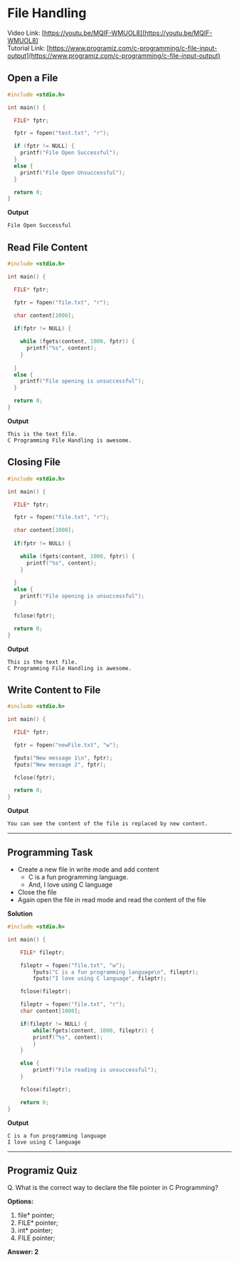 # File Handling
Video Link: [https://youtu.be/MQIF-WMUOL8](https://youtu.be/MQIF-WMUOL8)  
Tutorial Link: [https://www.programiz.com/c-programming/c-file-input-output](https://www.programiz.com/c-programming/c-file-input-output)
 
## Open a File
```c
#include <stdio.h>

int main() {

  FILE* fptr;

  fptr = fopen("test.txt", "r");

  if (fptr != NULL) {
    printf("File Open Successful");
  }
  else {
    printf("File Open Unsuccessful");
  }

  return 0;
}

```
**Output**
```
File Open Successful
```
## Read File Content

```c
#include <stdio.h>

int main() {

  FILE* fptr;

  fptr = fopen("file.txt", "r");

  char content[1000];
  
  if(fptr != NULL) {

    while (fgets(content, 1000, fptr)) {
      printf("%s", content);
    }
    
  }
  else {
    printf("File opening is unsuccessful");
  }

  return 0;
}
```
**Output**
```
This is the text file.
C Programming File Handling is awesome.

```

## Closing File

```c
#include <stdio.h>

int main() {

  FILE* fptr;

  fptr = fopen("file.txt", "r");

  char content[1000];
  
  if(fptr != NULL) {

    while (fgets(content, 1000, fptr)) {
      printf("%s", content);
    }
    
  }
  else {
    printf("File opening is unsuccessful");
  }

  fclose(fptr);

  return 0;
}
```
**Output**
```
This is the text file.
C Programming File Handling is awesome.

```
## Write Content to File

```c
#include <stdio.h>

int main() {

  FILE* fptr;

  fptr = fopen("newFile.txt", "w");

  fputs("New message 1\n", fptr);
  fputs("New message 2", fptr);

  fclose(fptr);

  return 0;
}
```
**Output**
```
You can see the content of the file is replaced by new content.

```
---

## Programming Task

- Create a new file in write mode and add content  
  - C is a fun programming language.  
  - And, I love using C language  
- Close the file
- Again open the file in read mode and read the content of the file

**Solution**
```c
#include <stdio.h>

int main() {

    FILE* fileptr;

    fileptr = fopen("file.txt", "w");
        fputs("C is a fun programming language\n", fileptr);
        fputs("I love using C language", fileptr);

    fclose(fileptr);

    fileptr = fopen("file.txt", "r");
    char content[1000];

    if(fileptr != NULL) {
        while(fgets(content, 1000, fileptr)) {
        printf("%s", content);
        }
    }

    else {
        printf("File reading is unsuccessful");
    }

    fclose(fileptr);

    return 0;
}

```

**Output**
```
C is a fun programming language
I love using C language
```
---
 
## Programiz Quiz
 
Q. What is the correct way to declare the file pointer in C Programming?

**Options:**
1. file* pointer;
1. FILE* pointer;
1. int* pointer;
1. FILE pointer;

**Answer: 2**


